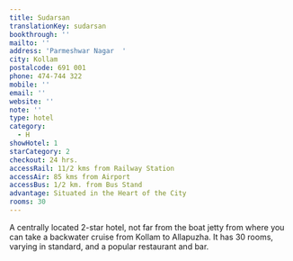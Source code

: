 ```yaml
---
title: Sudarsan
translationKey: sudarsan
bookthrough: ''
mailto: ''
address: 'Parmeshwar Nagar  '
city: Kollam
postalcode: 691 001
phone: 474-744 322
mobile: ''
email: ''
website: ''
note: ''
type: hotel
category:
  - H
showHotel: 1
starCategory: 2
checkout: 24 hrs.
accessRail: 11/2 kms from Railway Station
accessAir: 85 kms from Airport
accessBus: 1/2 km. from Bus Stand
advantage: Situated in the Heart of the City
rooms: 30
---
```

A centrally located 2-star hotel, not far from the boat jetty from where you can take a backwater cruise from Kollam to Allapuzha. It has 30 rooms, varying in standard, and a popular restaurant and bar.